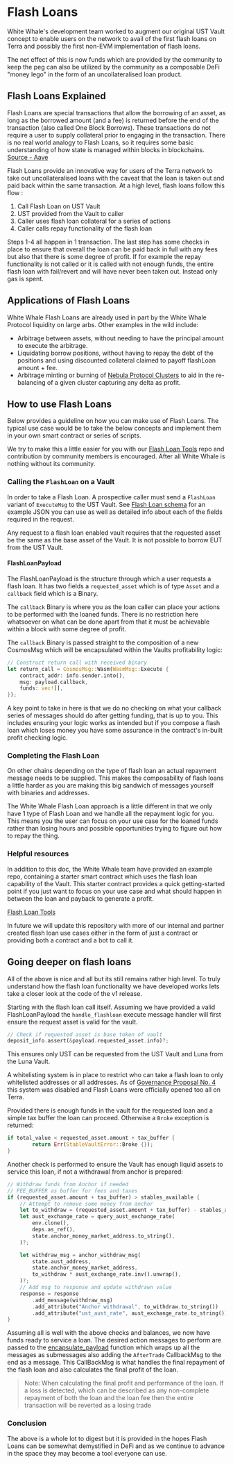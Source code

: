 # Flash Loans 

White Whale's development team worked to augment our original UST Vault concept to enable users on the network to avail of the first flash loans on Terra and possibly the first non-EVM implementation of flash loans.

The net effect of this is now funds which are provided by the community to keep the peg can also be utilized by the community as a composable DeFi "money lego" in the form of an uncollateralised loan product.

## Flash Loans Explained 

Flash Loans are special transactions that allow the borrowing of an asset, as long as the borrowed amount (and a fee) is returned before the end of the transaction (also called One Block Borrows). These transactions do not require a user to supply collateral prior to engaging in the transaction. There is no real world analogy to Flash Loans, so it requires some basic understanding of how state is managed within blocks in blockchains.
[Source - Aave](https://docs.aave.com/developers/guides/flash-loans)

Flash Loans provide an innovative way for users of the Terra network to take out uncollateralised loans with the caveat that the loan is taken out and paid back within the same transaction. At a high level, flash loans follow this flow :

1. Call Flash Loan on UST Vault
2. UST provided from the Vault to caller
3. Caller uses flash loan collateral for a series of actions
4. Caller calls repay functionality of the flash loan 

Steps 1-4 all happen in 1 transaction. The last step has some checks in place to ensure that overall the loan can be paid back in full with any fees but also that there is some degree of profit. If for example the repay functionality is not called or it is called with not enough funds, the entire flash loan with fail/revert and will have never been taken out. Instead only gas is spent.

## Applications of Flash Loans
White Whale Flash Loans are already used in part by the White Whale Protocol liquidity on large arbs. Other examples in the wild include:  

+ Arbitrage between assets, without needing to have the principal amount to execute the arbitrage.
+ Liquidating borrow positions, without having to repay the debt of the positions and using discounted collateral claimed to payoff flashLoan amount + fee.
+ Arbitrage minting or burning of [Nebula Protocol Clusters](https://docs.neb.money/protocol/participants.html#arbitrageur) to aid in the re-balancing of a given cluster capturing any delta as profit.

## How to use Flash Loans

Below provides a guideline on how you can make use of Flash Loans. The typical use case would be to take the below concepts and implement them in your own smart contract or series of scripts.

We try to make this a little easier for you with our [Flash Loan Tools](https://github.com/White-Whale-Defi-Platform/whale-flashloan-tools) repo and contribution by community members is encouraged. After all White Whale is nothing without its community. 

### Calling the `FlashLoan` on a Vault

In order to take a Flash Loan. A prospective caller must send a `FlashLoan` variant of `ExecuteMsg` to the UST Vault. See [Flash Loan schema](../../Smart-Contracts/Stablecoin-Vault.md#flashloan) for an example JSON you can use as well as detailed info about each of the fields required in the request.

Any request to a flash loan enabled vault requires that the requested asset be the same as the base asset of the Vault. It is not possible to borrow EUT from the UST Vault. 

#### FlashLoanPayload
The FlashLoanPayload is the structure through which a user requests a flash loan. It has two fields a `requested_asset` which is of type `Asset` and a `callback` field which is a Binary. 

The `callback` Binary is where you as the loan caller can place your actions to be performed with the loaned funds. There is no restriction here whatsoever on what can be done apart from that it must be achievable within a block with some degree of profit.

The `callback` Binary is passed straight to the composition of a new CosmosMsg which will be encapsulated within the Vaults profitability logic:

```rust
// Construct return call with received binary
let return_call = CosmosMsg::Wasm(WasmMsg::Execute {
    contract_addr: info.sender.into(),
    msg: payload.callback,
    funds: vec![],
});
```

A key point to take in here is that we do no checking on what your callback series of messages should do after getting funding, that is up to you. This includes ensuring your logic works as intended but if you compose a flash loan which loses money you have some assurance in the contract's in-built profit checking logic. 

### Completing the Flash Loan 
On other chains depending on the type of flash loan an actual repayment message needs to be supplied. This makes the composability of flash loans a little harder as you are making this big sandwich of messages yourself with binaries and addresses. 

The White Whale Flash Loan approach is a little different in that we only have 1 type of Flash Loan and we handle all the repayment logic for you. This means you the user can focus on your use case for the loaned funds rather than losing hours and possible opportunities trying to figure out how to repay the thing.

### Helpful resources

In addition to this doc, the White Whale team have provided an example repo, containing a starter smart contract which uses the flash loan capability of the Vault. This starter contract provides a quick getting-started point if you just want to focus on your use case and what should happen in between the loan and payback to generate a profit.

[Flash Loan Tools](https://github.com/White-Whale-Defi-Platform/whale-flashloan-tools)

In future we will update this repository with more of our internal and partner created flash loan use cases either in the form of just a contract or providing both a contract and a bot to call it. 


## Going deeper on flash loans 
All of the above is nice and all but its still remains rather high level. To truly understand how the flash loan functionality we have developed works lets take a closer look at the code of the v1 release.

Starting with the flash loan call itself. Assuming we have provided a valid FlashLoanPayload the `handle_flashloan` execute message handler will first ensure the request asset is valid for the vault. 

```rust
// Check if requested asset is base token of vault
deposit_info.assert(&payload.requested_asset.info)?;
```

This ensures only UST can be requested from the UST Vault and Luna from the Luna Vault.

A whitelisting system is in place to restrict who can take a flash loan to only whitelisted addresses or all addresses. As of [Governance Proposal No. 4](https://app.whitewhale.money/gov/poll/4) this system was disabled and Flash Loans were officially opened too all on Terra.

Provided there is enough funds in the vault for the requested loan and a simple tax buffer the loan can proceed. Otherwise a `Broke` exception is returned:

```rust
if total_value < requested_asset.amount + tax_buffer {
        return Err(StableVaultError::Broke {});
}
```

Another check is performed to ensure the Vault has enough liquid assets to service this loan, if not a withdrawal from anchor is prepared: 

```rust
// Withdraw funds from Anchor if needed
// FEE_BUFFER as buffer for fees and taxes
if (requested_asset.amount + tax_buffer) > stables_available {
    // Attempt to remove some money from anchor
    let to_withdraw = (requested_asset.amount + tax_buffer) - stables_available;
    let aust_exchange_rate = query_aust_exchange_rate(
        env.clone(),
        deps.as_ref(),
        state.anchor_money_market_address.to_string(),
    )?;

    let withdraw_msg = anchor_withdraw_msg(
        state.aust_address,
        state.anchor_money_market_address,
        to_withdraw * aust_exchange_rate.inv().unwrap(),
    )?;
    // Add msg to response and update withdrawn value
    response = response
        .add_message(withdraw_msg)
        .add_attribute("Anchor withdrawal", to_withdraw.to_string())
        .add_attribute("ust_aust_rate", aust_exchange_rate.to_string());
}
```

Assuming all is well with the above checks and balances, we now have funds ready to service a loan. The desired action messages to perform are passed to the [encapsulate_payload](https://github.com/White-Whale-Defi-Platform/contracts/blob/4f7d90b3bcb81c4c78de07c92fa2dd11322aff02/contracts/stablecoin-vault/src/contract.rs#L591)  function which wraps up all the messages as submessages also adding the `AfterTrade` CallbackMsg to the end as a message. This CallBackMsg is what handles the final repayment of the flash loan and also calculates the final profit of the loan. 

> Note: When calculating the final profit and performance of the loan. If a loss is detected, which can be described as any non-complete repayment of both the loan and the loan fee then the entire transaction will be reverted as a losing trade

### Conclusion 

The above is a whole lot to digest but it is provided in the hopes Flash Loans can be somewhat demystified in DeFi and as we continue to advance in the space they may become a tool everyone can use. 
